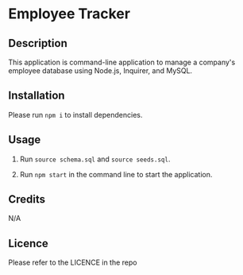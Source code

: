 # Employee Tracker


## Description

This application is command-line application to manage a company's employee database using Node.js, Inquirer, and MySQL.


## Installation

Please run `npm i` to install dependencies.

## Usage

1. Run `source schema.sql` and `source seeds.sql`.

2. Run `npm start` in the command line to start the application.


## Credits

N/A

## Licence

Please refer to the LICENCE in the repo